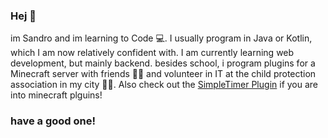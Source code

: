 ### Hej 👋

im Sandro and im learning to Code 💻. I usually program in Java or Kotlin,
which I am now relatively confident with. 
I am currently learning web development, but mainly backend.
besides school, i program plugins for a Minecraft server with 
friends 🧙‍♂️ and volunteer in IT at the child protection association in my city 🧒🏻.
Also check out the [SimpleTimer Plugin](https://github.com/sandrpp/SimpleTimer) if you
are into minecraft plguins!

### have a good one!
